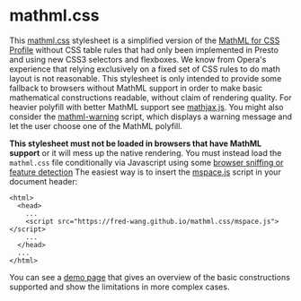mathml.css
==========

This [mathml.css](https://fred-wang.github.io/mathml.css/mathml.css) stylesheet
is a simplified version of the
[MathML for CSS Profile](http://www.w3.org/TR/mathml-for-css/)
without CSS table rules that had only
been implemented in Presto and using new CSS3 selectors and flexboxes.
We know from Opera's experience that relying exclusively on a fixed set of
CSS rules to do math layout is not reasonable. This stylesheet is only
intended to provide some fallback to browsers without MathML support in order
to make basic mathematical constructions readable, without claim of rendering
quality. For heavier polyfill with better MathML support see
[mathjax.js](https://github.com/fred-wang/mathjax.js).
You might also consider the [mathml-warning](https://github.com/fred-wang/mathml-warning.js) script, which displays a warning message and let the user choose one of the MathML polyfill.

**This stylesheet must not be loaded in browsers that have MathML support** or
it will mess up the native rendering. You must instead load the `mathml.css`
file conditionally via Javascript using some
[browser sniffing or feature detection](https://developer.mozilla.org/en-US/docs/Web/MathML/Authoring#Fallback_for_Browsers_without_MathML_support)
The easiest way is to insert the
[mspace.js](https://fred-wang.github.io/mathml.css/mspace.js)
script in your document header:

    <html>
      <head>
        ...
        <script src="https://fred-wang.github.io/mathml.css/mspace.js"></script>
        ...
      </head>
      ...
    </html>

You can see a [demo page](https://fred-wang.github.io/mathml.css/) that gives an
overview of the basic constructions supported and show the limitations in more
complex cases.
